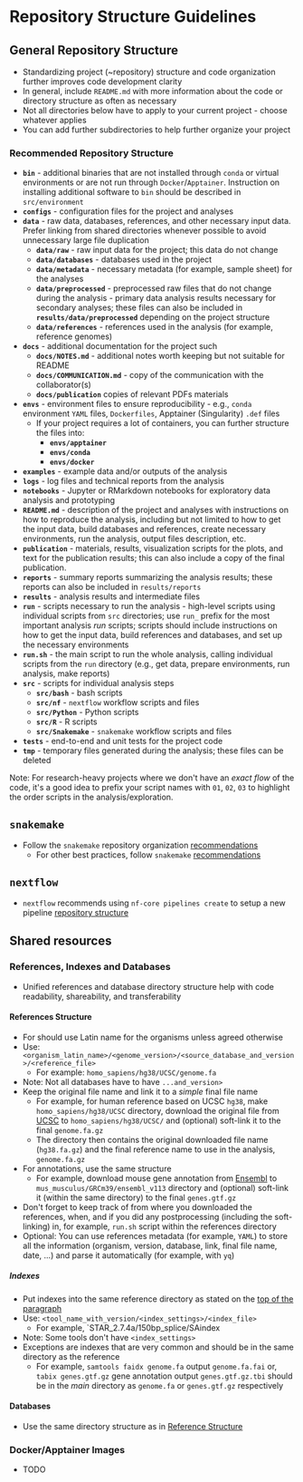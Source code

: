 # Repository Structure Guidelines

## General Repository Structure

- Standardizing project (~repository) structure and code organization further improves code development clarity
- In general, include `README.md` with more information about the code or directory structure as often as necessary
- Not all directories below have to apply to your current project - choose whatever applies
- You can add further subdirectories to help further organize your project

### Recommended Repository Structure

- **`bin`** - additional binaries that are not installed through `conda` or virtual environments or are not run through `Docker`/`Apptainer`. Instruction on installing additional software to `bin` should be described in `src/environment`
- **`configs`** - configuration files for the project and analyses
- **`data`** - raw data, databases, references, and other necessary input data. Prefer linking from shared directories whenever possible to avoid unnecessary large file duplication
    - **`data/raw`** -  raw input data for the project; this data do not change
    - **`data/databases`** - databases used in the project
    - **`data/metadata`** - necessary metadata (for example, sample sheet) for the analyses
    - **`data/preprocessed`** - preprocessed raw files that do not change during the analysis - primary data analysis results necessary for secondary analyses; these files can also be included in **`results/data/preprocessed`** depending on the project structure
    - **`data/references`** - references used in the analysis (for example, reference genomes)
- **`docs`** - additional documentation for the project such
    - **`docs/NOTES.md`** - additional notes worth keeping but not suitable for README
    - **`docs/COMMUNICATION.md`** - copy of the communication with the collaborator(s)
    - **`docs/publication`** copies of relevant PDFs materials
- **`envs`** - environment files to ensure reproducibility - e.g., `conda` environment `YAML` files, `Dockerfiles`, Apptainer (Singularity) `.def` files
    - If your project requires a lot of containers, you can further structure the files into:
        - **`envs/apptainer`**
        - **`envs/conda`**
        - **`envs/docker`**
- **`examples`** - example data and/or outputs of the analysis
- **`logs`** - log files and technical reports from the analysis
- **`notebooks`** - Jupyter or RMarkdown notebooks for exploratory data analysis and prototyping
- **`README.md`** - description of the project and analyses with instructions on how to reproduce the analysis, including but not limited to how to get the input data, build databases and references, create necessary environments, run the analysis, output files description, etc.
- **`publication`** - materials, results, visualization scripts for the plots, and text for the publication results; this can also include a copy of the final publication.
- **`reports`** - summary reports summarizing the analysis results; these reports can also be included in `results/reports`
- **`results`** - analysis results and intermediate files
- **`run`** - scripts necessary to run the analysis - high-level scripts using individual scripts from `src` directories; use `run_` prefix for the most important analysis *run* scripts; scripts should include instructions on how to get the input data, build references and databases, and set up the necessary environments
- **`run.sh`** - the main script to run the whole analysis, calling individual scripts from the `run` directory (e.g., get data, prepare environments, run analysis, make reports)
- **`src`** - scripts for individual analysis steps
    - **`src/bash`** - bash scripts
    - **`src/nf`** - `nextflow` workflow scripts and files
    - **`src/Python`** - Python scripts
    - **`src/R`** - R scripts
    - **`src/Snakemake`** - `snakemake` workflow scripts and files
- **`tests`** - end-to-end and unit tests for the project code
- **`tmp`** - temporary files generated during the analysis; these files can be deleted

Note: For research-heavy projects where we don't have an *exact flow* of the code, it's a good idea to prefix your script names with `01`, `02`, `03` to highlight the order scripts in the analysis/exploration.

## `snakemake`

- Follow the `snakemake` repository organization [recommendations](https://snakemake.readthedocs.io/en/latest/snakefiles/deployment.html)
    - For other best practices, follow `snakemake` [recommendations](https://snakemake.readthedocs.io/en/latest/snakefiles/best_practices.html)

## `nextflow`

- `nextflow` recommends using `nf-core pipelines create` to setup a new pipeline [repository structure](https://nf-co.re/docs/guidelines/pipelines/requirements/use_the_template)

## Shared resources

### References, Indexes and Databases

- Unified references and database directory structure help with code readability, shareability, and transferability

#### References Structure

- For should use Latin name for the organisms unless agreed otherwise
- Use: `<organism_latin_name>/<genome_version>/<source_database_and_version>/<reference_file>`
	- For example: `homo_sapiens/hg38/UCSC/genome.fa` 
- Note: Not all databases have to have `...and_version>`
- Keep the original file name and link it to a *simple* final file name
	- For example, for human reference based on UCSC `hg38`, make `homo_sapiens/hg38/UCSC` directory, download the original file from [UCSC](https://hgdownload.soe.ucsc.edu/goldenPath/hg38/bigZips/hg38.fa.gz) to `homo_sapiens/hg38/UCSC/` and (optional) soft-link it to the final `genome.fa.gz` 
	- The directory then contains the original downloaded file name (`hg38.fa.gz`) and the final reference name to use in the analysis, `genome.fa.gz`
- For annotations, use the same structure
	- For example, download mouse gene annotation from [Ensembl]([Mus_musculus.GRCm39.113.gtf.gz](https://ftp.ensembl.org/pub/release-113/gtf/mus_musculus/Mus_musculus.GRCm39.113.gtf.gz)) to `mus_musculus/GRCm39/ensembl_v113` directory and (optional) soft-link it (within the same directory) to the final `genes.gtf.gz`
- Don't forget to keep track of from where you downloaded the references, when, and if you did any postprocessing (including the soft-linking) in, for example, `run.sh` script within the references directory
- Optional: You can use references metadata (for example, `YAML`) to store all the information (organism, version, database, link, final file name, date, ...) and parse it automatically (for example, with `yq`)

##### Indexes

- Put indexes into the same reference directory as stated on the [top of the paragraph](#reference-structure)
- Use: `<tool_name_with_version/<index_settings>/<index_file>`
	- For example, `STAR_2.7.4a/150bp_splice/SAindex
- Note: Some tools don't have `<index_settings>`
- Exceptions are indexes that are very common and should be in the same directory as the reference
	- For example, `samtools faidx genome.fa` output `genome.fa.fai` or, `tabix genes.gtf.gz` gene annotation output `genes.gtf.gz.tbi` should be in the *main* directory as `genome.fa` or `genes.gtf.gz` respectively

#### Databases

- Use the same directory structure as in [Reference Structure](#reference-structure)

### Docker/Apptainer Images

- TODO
